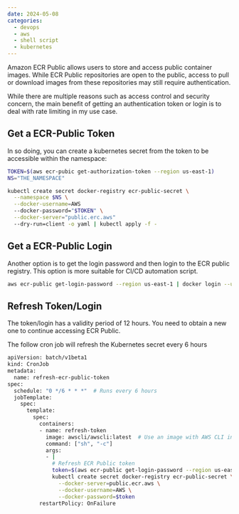 ```yaml
---
date: 2024-05-08
categories:
  - devops
  - aws
  - shell script
  - kubernetes
---
```

Amazon ECR Public allows users to store and access public container images. While ECR Public repositories are open to the public, access to pull or download images from these repositories may still require authentication.

While there are multiple reasons such as access control and security concern, the main benefit of getting an authentication token or login is to deal with rate limiting in my use case.

<!-- more -->

## Get a ECR-Public Token

In so doing, you can create a kubernetes secret from the token to be accessible within the namespace:

``` bash
TOKEN=$(aws ecr-pubic get-authorization-token --region us-east-1)
NS="THE_NAMESPACE"

kubectl create secret docker-registry ecr-public-secret \
  --namespace $NS \
  --docker-username=AWS
  --docker-password="$TOKEN" \
  --docker-server="public.erc.aws"
  --dry-run=client -o yaml | kubectl apply -f -

```

## Get a ECR-Public Login

Another option is to get the login password and then login to the ECR public registry. This option is more suitable for CI/CD automation script.

```bash
aws ecr-public get-login-password --region us-east-1 | docker login --username AWS --password-stdin public.ecr.aws
```

## Refresh Token/Login

The token/login has a validity period of 12 hours. You need to obtain a new one to continue accessing ECR Public.

The follow cron job will refresh the Kubernetes secret every 6 hours

``` bash
apiVersion: batch/v1beta1
kind: CronJob
metadata:
  name: refresh-ecr-public-token
spec:
  schedule: "0 */6 * * *"  # Runs every 6 hours
  jobTemplate:
    spec:
      template:
        spec:
          containers:
          - name: refresh-token
            image: awscli/awscli:latest  # Use an image with AWS CLI installed
            command: ["sh", "-c"]
            args:
            - |
              # Refresh ECR Public token
              token=$(aws ecr-public get-login-password --region us-east-1)
              kubectl create secret docker-registry ecr-public-secret \
                --docker-server=public.ecr.aws \
                --docker-username=AWS \
                --docker-password=$token
          restartPolicy: OnFailure
```
